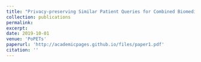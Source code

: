 ```yaml
---
title: "Privacy-preserving Similar Patient Queries for Combined Biomedical Data"
collection: publications
permalink: 
excerpt: 
date: 2019-10-01
venue: 'PoPETs'
paperurl: 'http://academicpages.github.io/files/paper1.pdf'
citation: ''
---
```



